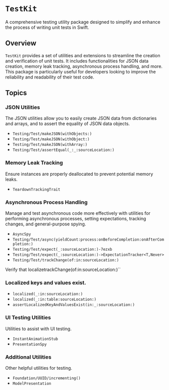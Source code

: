 # ``TestKit``

A comprehensive testing utility package designed to simplify and enhance the process of writing unit tests in Swift.

## Overview

`TestKit` provides a set of utilities and extensions to streamline the creation and verification of unit tests. It includes functionalities for JSON data creation, memory leak tracking, asynchronous process handling, and more. This package is particularly useful for developers looking to improve the reliability and readability of their test code.

## Topics

### JSON Utilities

The JSON utilities allow you to easily create JSON data from dictionaries and arrays, and to assert the equality of JSON data objects.

- ``Testing/Test/makeJSON(withObjects:)``
- ``Testing/Test/makeJSON(withObject:)``
- ``Testing/Test/makeJSON(withArray:)``
- ``Testing/Test/assertEqual(_:_:sourceLocation:)``

### Memory Leak Tracking

Ensure instances are properly deallocated to prevent potential memory leaks.

- ``TeardownTrackingTrait``

### Asynchronous Process Handling

Manage and test asynchronous code more effectively with utilities for performing asynchronous processes, setting expectations, tracking changes, and general-purpose spying.

- ``AsyncSpy``
- ``Testing/Test/async(yieldCount:process:onBeforeCompletion:onAfterCompletion:)``
- ``Testing/Test/expect(_:sourceLocation:)-7ezxb``
- ``Testing/Test/expect(_:sourceLocation:)->ExpectationTracker<T,Never>``
- ``Testing/Test/trackChange(of:in:sourceLocation:)``

Verify that localizetrackChange(of:in:sourceLocation:)``

### Localized keys and values exist.

- ``localized(_:in:sourceLocation:)``
- ``localized(_:in:table:sourceLocation:)``
- ``assertLocalizedKeyAndValuesExist(in:_:sourceLocation:)``

### UI Testing Utilities

Utilities to assist with UI testing.

- ``InstantAnimationStub``
- ``PresentationSpy``

### Additional Utilities

Other helpful utilities for testing.

- ``Foundation/UUID/incrementing()``
- ``ModelPresentation``

